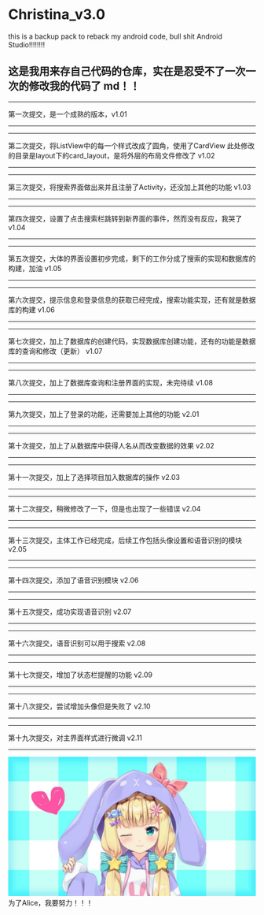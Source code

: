 # Christina_v3.0
this is a backup pack to reback my android code, bull shit Android Studio!!!!!!!!

## 这是我用来存自己代码的仓库，实在是忍受不了一次一次的修改我的代码了 md！！

***
第一次提交，是一个成熟的版本，v1.01
***

***
第二次提交，将ListView中的每一个样式改成了圆角，使用了CardView
此处修改的目录是layout下的card_layout，是将外层的布局文件修改了
v1.02
***

***
第三次提交，将搜索界面做出来并且注册了Activity，还没加上其他的功能
v1.03
***

***
第四次提交，设置了点击搜索栏跳转到新界面的事件，然而没有反应，我哭了
v1.04
***

***
第五次提交，大体的界面设置初步完成，剩下的工作分成了搜索的实现和数据库的构建，加油
v1.05
***

***
第六次提交，提示信息和登录信息的获取已经完成，搜索功能实现，还有就是数据库的构建
v1.06
***

***
第七次提交，加上了数据库的创建代码，实现数据库创建功能，还有的功能是数据库的查询和修改（更新）
v1.07
***

***
第八次提交，加上了数据库查询和注册界面的实现，未完待续
v1.08
***

***
第九次提交，加上了登录的功能，还需要加上其他的功能
v2.01
***

***
第十次提交，加上了从数据库中获得人名从而改变数据的效果
v2.02
***

***
第十一次提交，加上了选择项目加入数据库的操作
v2.03
***

***
第十二次提交，稍微修改了一下，但是也出现了一些错误
v2.04
***

***
第十三次提交，主体工作已经完成，后续工作包括头像设置和语音识别的模块
v2.05
***

***
第十四次提交，添加了语音识别模块
v2.06
***

***
第十五次提交，成功实现语音识别
v2.07
***

***
第十六次提交，语音识别可以用于搜索
v2.08
***

***
第十七次提交，增加了状态栏提醒的功能
v2.09
***

***
第十八次提交，尝试增加头像但是失败了
v2.10
***

***
第十九次提交，对主界面样式进行微调
v2.11
***











![](Encourage/wife.png)
为了Alice，我要努力！！！